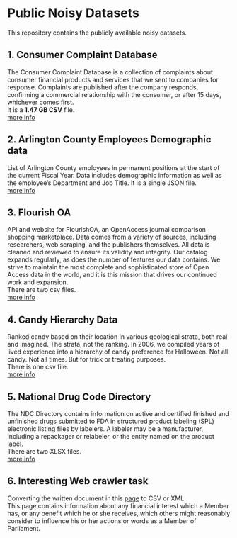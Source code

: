 # Public Noisy Datasets

This repository contains the publicly available noisy datasets.

## 1. Consumer Complaint Database
The Consumer Complaint Database is a collection of complaints about consumer financial products and services that we sent to companies for response. Complaints are published after the company responds, confirming a commercial relationship with the consumer, or after 15 days, whichever comes first.<br/>
It is a **1.47 GB CSV** file.<br/>
[more info](https://catalog.data.gov/dataset/consumer-complaint-database)<br/>

## 2. Arlington County Employees Demographic data
List of Arlington County employees in permanent positions at the start of the current Fiscal Year. Data includes demographic information as well as the employee’s Department and Job Title.
It is a single JSON file.<br/>
[more info](https://catalog.data.gov/dataset/employee-demographics)<br/>

## 3. Flourish OA
API and website for FlourishOA, an OpenAccess journal comparison shopping marketplace. Data comes from a variety of sources, including researchers, web scraping, and the publishers themselves. All data is cleaned and reviewed to ensure its validity and integrity. Our catalog expands regularly, as does the number of features our data contains. We strive to maintain the most complete and sophisticated store of Open Access data in the world, and it is this mission that drives our continued work and expansion.<br/>
There are two csv files.<br/>
[more info](http://flourishoa.org/)<br/>

## 4. Candy Hierarchy Data
Ranked candy based on their location in various geological strata, both real and imagined. The strata, not the ranking. In 2006, we compiled years of lived experience into a hierarchy of candy preference for Halloween. Not all candy. Not all times. But for trick or treating purposes.<br/>
There is one csv file.<br/>
[more info](https://www.scq.ubc.ca/so-much-candy-data-seriously/)<br/>

## 5. National Drug Code Directory
The NDC Directory contains information on active and certified finished and unfinished drugs submitted to FDA in structured product labeling (SPL) electronic listing files by labelers. A labeler may be a manufacturer, including a repackager or relabeler, or the entity named on the product label.<br/>
There are two XLSX files.<br/>
[more info](https://www.fda.gov/drugs/drug-approvals-and-databases/national-drug-code-directory)

## 6. Interesting Web crawler task
Converting the written document in this [page](https://publications.parliament.uk/pa/cm/cmregmem/contents2122.htm) to CSV or XML.<br/>
This page contains information about any financial interest which a Member has, or any benefit which he or she receives, which others might reasonably consider to influence his or her actions or words as a Member of Parliament.<br/>
